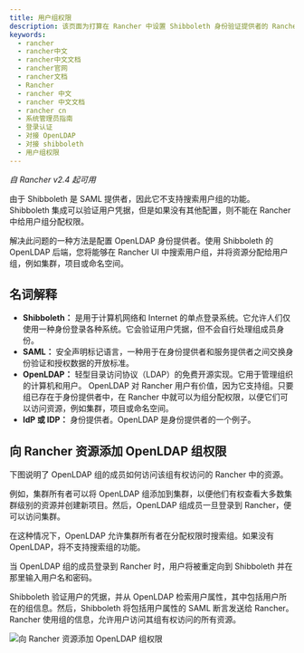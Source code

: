 ```yaml
---
title: 用户组权限
description: 该页面为打算在 Rancher 中设置 Shibboleth 身份验证提供者的 Rancher 用户提供背景信息和上下文。由于 Shibboleth 是 SAML 提供者，因此它不支持搜索用户组的功能。 Shibboleth 集成可以验证用户凭据，但是如果没有其他配置，则不能在 Rancher 中给用户组分配权限。解决此问题的一种方法是配置 OpenLDAP 身份提供者。使用 Shibboleth 的 OpenLDAP 后端，您将能够在 Rancher UI 中搜索用户组，并将资源分配给用户组，例如集群，项目或命名空间。
keywords:
  - rancher
  - rancher中文
  - rancher中文文档
  - rancher官网
  - rancher文档
  - Rancher
  - rancher 中文
  - rancher 中文文档
  - rancher cn
  - 系统管理员指南
  - 登录认证
  - 对接 OpenLDAP
  - 对接 shibboleth
  - 用户组权限
---
```


_自 Rancher v2.4 起可用_

由于 Shibboleth 是 SAML 提供者，因此它不支持搜索用户组的功能。 Shibboleth 集成可以验证用户凭据，但是如果没有其他配置，则不能在 Rancher 中给用户组分配权限。

解决此问题的一种方法是配置 OpenLDAP 身份提供者。使用 Shibboleth 的 OpenLDAP 后端，您将能够在 Rancher UI 中搜索用户组，并将资源分配给用户组，例如集群，项目或命名空间。

## 名词解释

- **Shibboleth：** 是用于计算机网络和 Internet 的单点登录系统。它允许人们仅使用一种身份登录各种系统。它会验证用户凭据，但不会自行处理组成员身份。
- **SAML：** 安全声明标记语言，一种用于在身份提供者和服务提供者之间交换身份验证和授权数据的开放标准。
- **OpenLDAP：** 轻型目录访问协议（LDAP）的免费开源实现。它用于管理组织的计算机和用户。 OpenLDAP 对 Rancher 用户有价值，因为它支持组。只要组已存在于身份提供者中，在 Rancher 中就可以为组分配权限，以便它们可以访问资源，例如集群，项目或命名空间。
- **IdP 或 IDP：** 身份提供者。OpenLDAP 是身份提供者的一个例子。

## 向 Rancher 资源添加 OpenLDAP 组权限

下图说明了 OpenLDAP 组的成员如何访问该组有权访问的 Rancher 中的资源。

例如，集群所有者可以将 OpenLDAP 组添加到集群，以便他们有权查看大多数集群级别的资源并创建新项目。然后，OpenLDAP 组成员一旦登录到 Rancher，便可以访问集群。

在这种情况下，OpenLDAP 允许集群所有者在分配权限时搜索组。如果没有 OpenLDAP，将不支持搜索组的功能。

当 OpenLDAP 组的成员登录到 Rancher 时，用户将被重定向到 Shibboleth 并在那里输入用户名和密码。

Shibboleth 验证用户的凭据，并从 OpenLDAP 检索用户属性，其中包括用户所在的组信息。然后，Shibboleth 将包括用户属性的 SAML 断言发送给 Rancher。Rancher 使用组的信息，允许用户访问其组有权访问的所有资源。

![向 Rancher 资源添加 OpenLDAP 组权限](/img/rancher/shibboleth-with-openldap-groups.svg)
